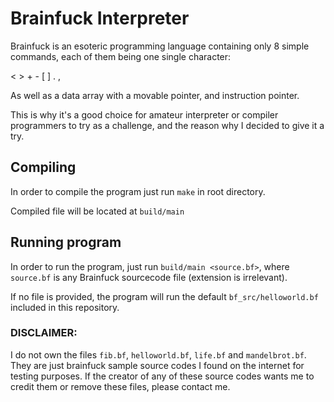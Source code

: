 # Brainfuck Interpreter

Brainfuck is an esoteric programming language containing only 8 simple commands, each of them being one single character:

< > + - \[ \] . ,

As well as a data array with a movable pointer, and instruction pointer.

This is why it's a good choice for amateur interpreter or compiler programmers to try as a challenge, and the reason why I decided to give it a try.

## Compiling

In order to compile the program just run `make` in root directory.

Compiled file will be located at `build/main`

## Running program

In order to run the program, just run `build/main <source.bf>`, where `source.bf` is any Brainfuck sourcecode file (extension is irrelevant). 

If no file is provided, the program will run the default `bf_src/helloworld.bf` included in this repository.

### DISCLAIMER:

I do not own the files `fib.bf`, `helloworld.bf`, `life.bf` and `mandelbrot.bf`. They are just brainfuck sample source codes I found on the internet for testing purposes. If the creator of any of these source codes wants me to credit them or remove these files, please contact me.

